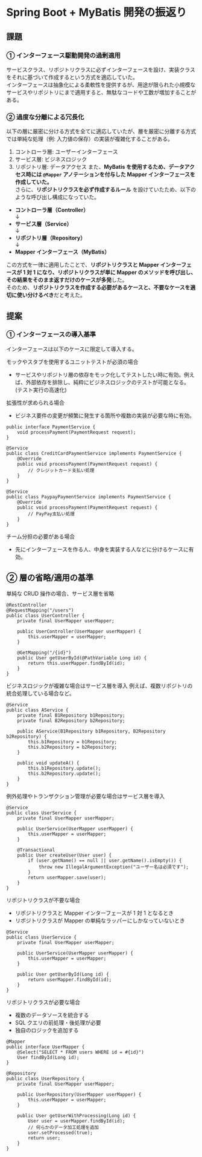 # Spring Boot + MyBatis 開発の振返り

## 課題

### ① インターフェース駆動開発の過剰適用
サービスクラス、リポジトリクラスに必ずインターフェースを設け、実装クラスをそれに基づいて作成するという方式を適応していた。  
インターフェースは抽象化による柔軟性を提供するが、用途が限られた小規模なサービスやリポジトリにまで適用すると、無駄なコードや工数が増加することがある。

### ➁ 過度な分離による冗長化
以下の層に厳密に分ける方式を全てに適応していたが、層を厳密に分離する方式では単純な処理（例: 入力値の保存）の実装が複雑化することがある。
1.	コントローラ層: ユーザーインターフェース
2.	サービス層: ビジネスロジック
3.	リポジトリ層: データアクセス
また、**MyBatis を使用するため、データアクセス時には `@Mapper` アノテーションを付与した Mapper インターフェースを作成していた。**  
さらに、**リポジトリクラスを必ず作成するルール** を設けていたため、以下のような呼び出し構成になっていた。

- **コントローラ層（Controller）**  
  ↓  
- **サービス層（Service）**  
  ↓  
- **リポジトリ層（Repository）**  
  ↓  
- **Mapper インターフェース（MyBatis）**  

この方式を一律に適用したことで、**リポジトリクラスと Mapper インターフェースが 1 対 1 になり、リポジトリクラスが単に Mapper のメソッドを呼び出し、その結果をそのまま返すだけのケースが多発**した。  
そのため、**リポジトリクラスを作成する必要があるケースと、不要なケースを適切に使い分けるべき**だと考えた。

## 提案

### ① インターフェースの導入基準
インターフェースは以下のケースに限定して導入する。

モックやスタブを使用するユニットテストが必須の場合
  - サービスやリポジトリ層の依存をモック化してテストしたい時に有効。例えば、外部依存を排除し、純粋にビジネスロジックのテストが可能となる。(テスト実行の高速化)

拡張性が求められる場合
  - ビジネス要件の変更が頻繁に発生する箇所や複数の実装が必要な時に有効。
```
public interface PaymentService {
    void processPayment(PaymentRequest request);
}

@Service
public class CreditCardPaymentService implements PaymentService {
    @Override
    public void processPayment(PaymentRequest request) {
        // クレジットカード支払い処理
    }
}

@Service
public class PaypayPaymentService implements PaymentService {
    @Override
    public void processPayment(PaymentRequest request) {
        // PayPay支払い処理
    }
}
```

チーム分担の必要がある場合
  - 先にインターフェースを作る人、中身を実装する人などに分けるケースに有効。

## ➁ 層の省略/適用の基準

単純な CRUD 操作の場合、サービス層を省略
```
@RestController
@RequestMapping("/users")
public class UserController {
    private final UserMapper userMapper;

    public UserController(UserMapper userMapper) {
        this.userMapper = userMapper;
    }

    @GetMapping("/{id}")
    public User getUserById(@PathVariable Long id) {
        return this.userMapper.findById(id);
    }
}
```
ビジネスロジックが複雑な場合はサービス層を導入
例えば、複数リポジトリの統合処理している場合など。
```
@Service
public class AService {
    private final B1Repository b1Repository;
    private final B2Repository b2Repository;

    public AService(B1Repository b1Repository, B2Repository b2Repository) {
        this.b1Repository = b1Repository;
        this.b2Repository = b2Repository;
    }

    public void updateA() {
        this.b1Repository.update();
        this.b2Repository.update();
    }
}
```
例外処理やトランザクション管理が必要な場合はサービス層を導入
```
@Service
public class UserService {
    private final UserMapper userMapper;

    public UserService(UserMapper userMapper) {
        this.userMapper = userMapper;
    }

    @Transactional
    public User createUser(User user) {
        if (user.getName() == null || user.getName().isEmpty()) {
            throw new IllegalArgumentException("ユーザー名は必須です");
        }
        return userMapper.save(user);
    }
}
```
リポジトリクラスが不要な場合
  - リポジトリクラスと Mapper インターフェースが 1 対 1 となるとき
  - リポジトリクラスが Mapper の単純なラッパーにしかなっていないとき
```
@Service
public class UserService {
    private final UserMapper userMapper;

    public UserService(UserMapper userMapper) {
        this.userMapper = userMapper;
    }

    public User getUserById(Long id) {
        return userMapper.findById(id);
    }
}
```
リポジトリクラスが必要な場合
  - 複数のデータソースを統合する
  - SQL クエリの前処理・後処理が必要
  - 独自のロジックを追加する
```
@Mapper
public interface UserMapper {
    @Select("SELECT * FROM users WHERE id = #{id}")
    User findById(Long id);
}

@Repository
public class UserRepository {
    private final UserMapper userMapper;

    public UserRepository(UserMapper userMapper) {
        this.userMapper = userMapper;
    }

    public User getUserWithProcessing(Long id) {
        User user = userMapper.findById(id);
        // 何らかのデータ加工処理を追加
        user.setProcessed(true);
        return user;
    }
}
```
